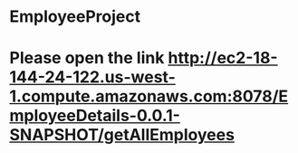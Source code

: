 # EmployeeProject

# Please open the link http://ec2-18-144-24-122.us-west-1.compute.amazonaws.com:8078/EmployeeDetails-0.0.1-SNAPSHOT/getAllEmployees